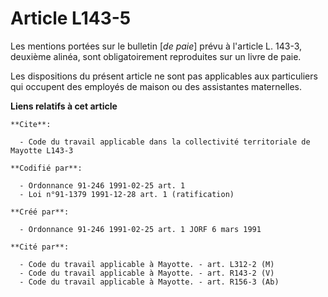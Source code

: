 # Article L143-5

Les mentions portées sur le bulletin [*de paie*] prévu à l'article L. 143-3, deuxième alinéa, sont obligatoirement
reproduites sur un livre de paie.

Les dispositions du présent article ne sont pas applicables aux particuliers qui occupent des employés de maison ou des
assistantes maternelles.

**Liens relatifs à cet article**

	**Cite**:

	  - Code du travail applicable dans la collectivité territoriale de Mayotte L143-3

	**Codifié par**:

	  - Ordonnance 91-246 1991-02-25 art. 1
	  - Loi n°91-1379 1991-12-28 art. 1 (ratification)

	**Créé par**:

	  - Ordonnance 91-246 1991-02-25 art. 1 JORF 6 mars 1991

	**Cité par**:

	  - Code du travail applicable à Mayotte. - art. L312-2 (M)
	  - Code du travail applicable à Mayotte. - art. R143-2 (V)
	  - Code du travail applicable à Mayotte. - art. R156-3 (Ab)
